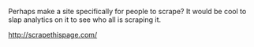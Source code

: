Perhaps make a site specifically for people to scrape?
It would be cool to slap analytics on it to see who all is scraping it.

http://scrapethispage.com/
